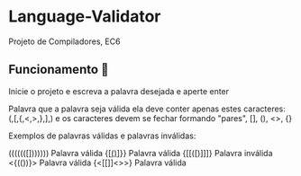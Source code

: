 # Language-Validator
Projeto de Compiladores, EC6

## Funcionamento :book:

Inicie o projeto e escreva a palavra desejada e aperte enter 

Palavra que a palavra seja válida ela deve conter apenas estes caracteres: (,[,{,<,>,},],) e os caracteres devem se fechar formando "pares", [], (), <>, {} 

Exemplos de palavras válidas e palavras inválidas:
  
  (((((([]))))))
  Palavra válida
  {[[()]()]}}
  Palavra válida
  {[[([)]]]}
  Palavra inválida
  <{(())}>
  Palavra válida
  {<[]()[[]]<>>}
  Palavra válida

